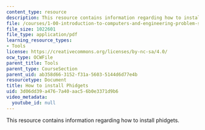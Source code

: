 ```yaml
---
content_type: resource
description: This resource contains information regarding how to install phidgets.
file: /courses/1-00-introduction-to-computers-and-engineering-problem-solving-spring-2012/3d06dd39a4767a40aac56b0e3371d9b6_MIT1_00S12_Phidget_Inst.pdf
file_size: 1022601
file_type: application/pdf
learning_resource_types:
- Tools
license: https://creativecommons.org/licenses/by-nc-sa/4.0/
ocw_type: OCWFile
parent_title: Tools
parent_type: CourseSection
parent_uid: ab358d66-3152-f31a-5603-5144d6d77e4b
resourcetype: Document
title: How to install Phidgets
uid: 3d06dd39-a476-7a40-aac5-6b0e3371d9b6
video_metadata:
  youtube_id: null
---
```

This resource contains information regarding how to install phidgets.